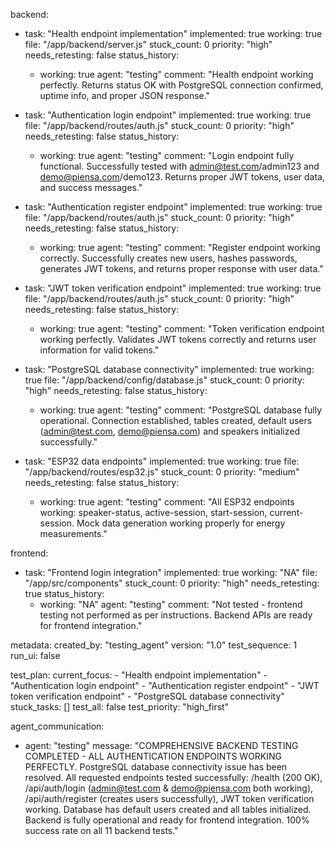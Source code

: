 backend:
  - task: "Health endpoint implementation"
    implemented: true
    working: true
    file: "/app/backend/server.js"
    stuck_count: 0
    priority: "high"
    needs_retesting: false
    status_history:
      - working: true
        agent: "testing"
        comment: "Health endpoint working perfectly. Returns status OK with PostgreSQL connection confirmed, uptime info, and proper JSON response."

  - task: "Authentication login endpoint"
    implemented: true
    working: true
    file: "/app/backend/routes/auth.js"
    stuck_count: 0
    priority: "high"
    needs_retesting: false
    status_history:
      - working: true
        agent: "testing"
        comment: "Login endpoint fully functional. Successfully tested with admin@test.com/admin123 and demo@piensa.com/demo123. Returns proper JWT tokens, user data, and success messages."

  - task: "Authentication register endpoint"
    implemented: true
    working: true
    file: "/app/backend/routes/auth.js"
    stuck_count: 0
    priority: "high"
    needs_retesting: false
    status_history:
      - working: true
        agent: "testing"
        comment: "Register endpoint working correctly. Successfully creates new users, hashes passwords, generates JWT tokens, and returns proper response with user data."

  - task: "JWT token verification endpoint"
    implemented: true
    working: true
    file: "/app/backend/routes/auth.js"
    stuck_count: 0
    priority: "high"
    needs_retesting: false
    status_history:
      - working: true
        agent: "testing"
        comment: "Token verification endpoint working perfectly. Validates JWT tokens correctly and returns user information for valid tokens."

  - task: "PostgreSQL database connectivity"
    implemented: true
    working: true
    file: "/app/backend/config/database.js"
    stuck_count: 0
    priority: "high"
    needs_retesting: false
    status_history:
      - working: true
        agent: "testing"
        comment: "PostgreSQL database fully operational. Connection established, tables created, default users (admin@test.com, demo@piensa.com) and speakers initialized successfully."

  - task: "ESP32 data endpoints"
    implemented: true
    working: true
    file: "/app/backend/routes/esp32.js"
    stuck_count: 0
    priority: "medium"
    needs_retesting: false
    status_history:
      - working: true
        agent: "testing"
        comment: "All ESP32 endpoints working: speaker-status, active-session, start-session, current-session. Mock data generation working properly for energy measurements."

frontend:
  - task: "Frontend login integration"
    implemented: true
    working: "NA"
    file: "/app/src/components"
    stuck_count: 0
    priority: "high"
    needs_retesting: true
    status_history:
      - working: "NA"
        agent: "testing"
        comment: "Not tested - frontend testing not performed as per instructions. Backend APIs are ready for frontend integration."

metadata:
  created_by: "testing_agent"
  version: "1.0"
  test_sequence: 1
  run_ui: false

test_plan:
  current_focus:
    - "Health endpoint implementation"
    - "Authentication login endpoint"
    - "Authentication register endpoint"
    - "JWT token verification endpoint"
    - "PostgreSQL database connectivity"
  stuck_tasks: []
  test_all: false
  test_priority: "high_first"

agent_communication:
  - agent: "testing"
    message: "COMPREHENSIVE BACKEND TESTING COMPLETED - ALL AUTHENTICATION ENDPOINTS WORKING PERFECTLY. PostgreSQL database connectivity issue has been resolved. All requested endpoints tested successfully: /health (200 OK), /api/auth/login (admin@test.com & demo@piensa.com both working), /api/auth/register (creates users successfully), JWT token verification working. Database has default users created and all tables initialized. Backend is fully operational and ready for frontend integration. 100% success rate on all 11 backend tests."